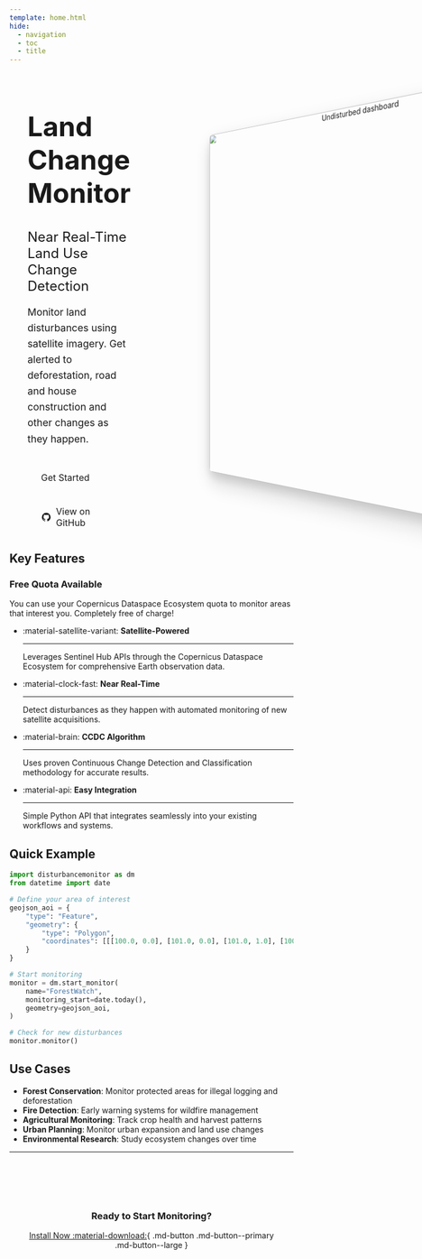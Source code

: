 ```yaml
---
template: home.html
hide:
  - navigation
  - toc
  - title
---
```


<div class="hero-wrapper">
  <div class="hero-section">
    <div class="hero-content">
      <h1>Land Change Monitor</h1>
      <h2>Near Real-Time Land Use Change Detection</h2>
      <p>Monitor land disturbances using satellite imagery. Get alerted to deforestation, road and house construction and other changes as they happen.</p>
      <div class="hero-buttons">
        <a href="getting-started/" class="md-button md-button--primary">
          Get Started
        </a>
        <a href="https://github.com/jonasViehweger/change-detection" class="md-button md-button--primary">
          <svg xmlns="http://www.w3.org/2000/svg" viewBox="0 0 24 24" width="20" height="20"><path fill="currentColor" d="M12 2A10 10 0 0 0 2 12C2 16.42 4.87 20.17 8.84 21.5C9.34 21.58 9.5 21.27 9.5 21C9.5 20.77 9.5 20.14 9.5 19.31C6.73 19.91 6.14 17.97 6.14 17.97C5.68 16.81 5.03 16.5 5.03 16.5C4.12 15.88 5.1 15.9 5.1 15.9C6.1 15.97 6.63 16.93 6.63 16.93C7.5 18.45 8.97 18 9.54 17.76C9.63 17.11 9.89 16.67 10.17 16.42C7.95 16.17 5.62 15.31 5.62 11.5C5.62 10.39 6 9.5 6.65 8.79C6.55 8.54 6.2 7.5 6.75 6.15C6.75 6.15 7.59 5.88 9.5 7.17C10.29 6.95 11.15 6.84 12 6.84C12.85 6.84 13.71 6.95 14.5 7.17C16.41 5.88 17.25 6.15 17.25 6.15C17.8 7.5 17.45 8.54 17.35 8.79C18 9.5 18.38 10.39 18.38 11.5C18.38 15.32 16.04 16.16 13.81 16.41C14.17 16.72 14.5 17.33 14.5 18.26C14.5 19.6 14.5 20.68 14.5 21C14.5 21.27 14.66 21.59 15.17 21.5C19.14 20.16 22 16.42 22 12A10 10 0 0 0 12 2Z"/></svg>
          View on GitHub
        </a>
      </div>
    </div>
    <div class="hero-image">
        <div class="image-container">
            <img class="image-default" src="./assets/screenshots/dashboard-undisturbed.png" alt="Undisturbed dashboard" />
            <img class="image-hover" src="./assets/screenshots/dashboard-disturbed.png" alt="Disturbance dashboard" />
        </div>
    </div>
  </div>
</div>

## Key Features

### Free Quota Available

You can use your Copernicus Dataspace Ecosystem quota to monitor areas that interest you. Completely free of charge!

<div class="grid cards" markdown="1">

- :material-satellite-variant: **Satellite-Powered**

    ---

    Leverages Sentinel Hub APIs through the Copernicus Dataspace Ecosystem for comprehensive Earth observation data.

- :material-clock-fast: **Near Real-Time**

    ---

    Detect disturbances as they happen with automated monitoring of new satellite acquisitions.

- :material-brain: **CCDC Algorithm**

    ---

    Uses proven Continuous Change Detection and Classification methodology for accurate results.

- :material-api: **Easy Integration**

    ---

    Simple Python API that integrates seamlessly into your existing workflows and systems.

</div>

## Quick Example

```python
import disturbancemonitor as dm
from datetime import date

# Define your area of interest
geojson_aoi = {
    "type": "Feature",
    "geometry": {
        "type": "Polygon",
        "coordinates": [[[100.0, 0.0], [101.0, 0.0], [101.0, 1.0], [100.0, 1.0], [100.0, 0.0]]]
    }
}

# Start monitoring
monitor = dm.start_monitor(
    name="ForestWatch",
    monitoring_start=date.today(),
    geometry=geojson_aoi,
)

# Check for new disturbances
monitor.monitor()
```

## Use Cases

- **Forest Conservation**: Monitor protected areas for illegal logging and deforestation
- **Fire Detection**: Early warning systems for wildfire management
- **Agricultural Monitoring**: Track crop health and harvest patterns
- **Urban Planning**: Monitor urban expansion and land use changes
- **Environmental Research**: Study ecosystem changes over time

---

<div class="cta-section" markdown="1">

### Ready to Start Monitoring?

[Install Now :material-download:](getting-started.md){ .md-button .md-button--primary .md-button--large }

</div>

<style>

/* Application header should be static for the landing page */
.md-header {
    position: initial;
}

/* Remove spacing, as we cannot hide it completely */
.md-main__inner {
    margin-top: 0;
}

.md-content__inner {
    padding: 0;
}

.md-content__inner:before {
    content: none;
}

.md-main
.hero-wrapper {
    position: relative;
    margin-left: calc(-50vw + 50%);
    margin-right: calc(-50vw + 50%);
    margin-top: 0;
    width: 100vw;
    padding: 4rem 0;
}

.hero-section {
    display: flex;
    align-items: center;
    gap: 3rem;
    max-width: 1600px;
    margin: 0 auto;
    padding: 0 2rem;
}

.hero-content {
    flex: 1;
}

.hero-content h1 {
    font-size: 3rem;
    font-weight: bold;
    margin-bottom: 0.5rem;
    color: var(--md-primary-fg-color);
}

.hero-content h2 {
    font-size: 1.5rem;
    font-weight: 400;
    margin-bottom: 1rem;
    color: var(--md-default-fg-color--light);
}

.hero-content p {
    font-size: 1.1rem;
    line-height: 1.6;
    margin-bottom: 2rem;
    color: var(--md-default-fg-color);
}

.hero-buttons {
    display: flex;
    gap: 1rem;
    flex-wrap: wrap;
}

.hero-buttons .md-button {
    padding: 0.75rem 1.5rem;
    font-size: 1rem;
    text-decoration: none;
    border-radius: 4px;
    display: inline-flex;
    align-items: center;
    gap: 0.5rem;
}

.hero-image {
    flex: 1.5;
    text-align: center;
    perspective: 1000px;
}

.image-container {
    position: relative;
    display: inline-block;
}

.image-container img {
    max-width: 100%;
    height: auto;
    width: 700px;
    border-radius: 8px;
    transform: perspective(1000px) rotate3D(0, 1, 0, -30deg);
    box-shadow:
        0 20px 40px rgba(0, 0, 0, 0.15),
        0 10px 20px rgba(0, 0, 0, 0.1);
    transition: transform 0.3s ease, box-shadow 0.3s ease, opacity 0.3s ease;
}

.image-hover {
    position: absolute;
    top: 0;
    left: 0;
    opacity: 0;
}

.image-container:hover .image-default {
    transform: scale(1.3) rotate3D(0, 1, 0, -15deg);
    box-shadow:
        0 30px 60px rgba(0, 0, 0, 0.2),
        0 15px 30px rgba(0, 0, 0, 0.15);
}

.image-container:hover .image-hover {
    opacity: 1;
    transform: scale(1.3) rotate3D(0, 1, 0, -15deg);
    box-shadow:
        0 30px 60px rgba(0, 0, 0, 0.2),
        0 15px 30px rgba(0, 0, 0, 0.15);
}


.cta-section {
    text-align: center;
    margin: 3rem 0;
    padding: 2rem;
    background-color: var(--md-primary-fg-color--light);
    border-radius: 8px;
}

@media (max-width: 768px) {
    .hero-section {
        flex-direction: column;
        text-align: center;
        padding: 0 1rem;
    }

    .hero-content h1 {
        font-size: 2rem;
    }

    .hero-content h2 {
        font-size: 1.2rem;
    }

    .hero-wrapper {
        padding: 2rem 0;
    }

    .hero-buttons {
        justify-content: center;
    }
}
</style>
